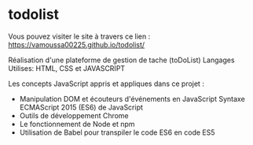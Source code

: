 # todolist

Vous pouvez visiter le site à travers ce lien : https://vamoussa00225.github.io/todolist/

Réalisation d'une plateforme de gestion de tache (toDoList)
Langages Utilises: HTML, CSS et JAVASCRIPT

Les concepts JavaScript appris et appliques dans ce projet :

- Manipulation DOM et écouteurs d'événements en JavaScript Syntaxe ECMAScript 2015 (ES6) de JavaScript
- Outils de développement Chrome
- Le fonctionnement de Node et npm
- Utilisation de Babel pour transpiler le code ES6 en code ES5
